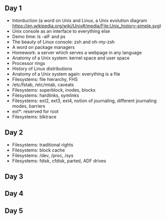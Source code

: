 ## Day 1
* Intorduction (a word on Unix and Linux, a Unix evolution diagram https://en.wikipedia.org/wiki/Unix#/media/File:Unix_history-simple.svg)
* Unix console as an interface to everything else
* Demo time: ls -alF and ps
* The beauty of Linux console: zsh and oh-my-zsh
* A word on package managers
* Homework: a server which serves a webpage in any language
* Anatomy of a Unix system: kernel space and user space
* Processor rings
* History of Linux distributions
* Anatomy of a Unix system again: everything is a file
* Filesystems: file hierarchy, FHS
* /etc/fstab, /etc/mtab, caveats
* Filesystems: superblock, inodes, blocks
* Filesystems: hardlinks, symlinks
* Filesystems: ext2, ext3, ext4, notion of journaling, different journaling modes, barriers
* ext\*: reserved for root
* Filesystems: blktrace

## Day 2
* Filesystems: traditional rights
* Filesystems: block cache
* Filesystems: /dev, /proc, /sys
* Filesystems: fdisk, cfdisk, parted, ADF drives

## Day 3

## Day 4

## Day 5
